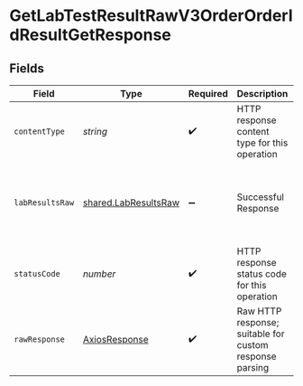 # GetLabTestResultRawV3OrderOrderIdResultGetResponse


## Fields

| Field                                                                                                                                                                                                                                                                                                                                                            | Type                                                                                                                                                                                                                                                                                                                                                             | Required                                                                                                                                                                                                                                                                                                                                                         | Description                                                                                                                                                                                                                                                                                                                                                      | Example                                                                                                                                                                                                                                                                                                                                                          |
| ---------------------------------------------------------------------------------------------------------------------------------------------------------------------------------------------------------------------------------------------------------------------------------------------------------------------------------------------------------------- | ---------------------------------------------------------------------------------------------------------------------------------------------------------------------------------------------------------------------------------------------------------------------------------------------------------------------------------------------------------------- | ---------------------------------------------------------------------------------------------------------------------------------------------------------------------------------------------------------------------------------------------------------------------------------------------------------------------------------------------------------------- | ---------------------------------------------------------------------------------------------------------------------------------------------------------------------------------------------------------------------------------------------------------------------------------------------------------------------------------------------------------------- | ---------------------------------------------------------------------------------------------------------------------------------------------------------------------------------------------------------------------------------------------------------------------------------------------------------------------------------------------------------------- |
| `contentType`                                                                                                                                                                                                                                                                                                                                                    | *string*                                                                                                                                                                                                                                                                                                                                                         | :heavy_check_mark:                                                                                                                                                                                                                                                                                                                                               | HTTP response content type for this operation                                                                                                                                                                                                                                                                                                                    |                                                                                                                                                                                                                                                                                                                                                                  |
| `labResultsRaw`                                                                                                                                                                                                                                                                                                                                                  | [shared.LabResultsRaw](../../../sdk/models/shared/labresultsraw.md)                                                                                                                                                                                                                                                                                              | :heavy_minus_sign:                                                                                                                                                                                                                                                                                                                                               | Successful Response                                                                                                                                                                                                                                                                                                                                              | {"metadata":{"age":19,"dob":"18/08/1993","clia_number":"12331231","patient":"Bob Smith","provider":"Dr. Jack Smith","laboratory":"Quest Diagnostics","date_reported":"2020-01-01","date_collected":"2022-02-02","specimen_number":"123131","date_received":"2022-01-01","status":"final","interpretation":"normal"},"results":{"[marker]":{},"ige":{},"fsh":{}}} |
| `statusCode`                                                                                                                                                                                                                                                                                                                                                     | *number*                                                                                                                                                                                                                                                                                                                                                         | :heavy_check_mark:                                                                                                                                                                                                                                                                                                                                               | HTTP response status code for this operation                                                                                                                                                                                                                                                                                                                     |                                                                                                                                                                                                                                                                                                                                                                  |
| `rawResponse`                                                                                                                                                                                                                                                                                                                                                    | [AxiosResponse](https://axios-http.com/docs/res_schema)                                                                                                                                                                                                                                                                                                          | :heavy_check_mark:                                                                                                                                                                                                                                                                                                                                               | Raw HTTP response; suitable for custom response parsing                                                                                                                                                                                                                                                                                                          |                                                                                                                                                                                                                                                                                                                                                                  |